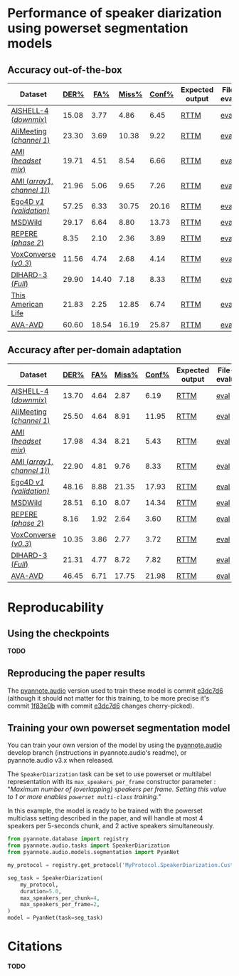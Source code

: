 # Performance of speaker diarization using powerset segmentation models
## Accuracy out-of-the-box

|Dataset | [DER%](. "Diarization error rate") | [FA%](. "False alarm rate") | [Miss%](. "Missed detection rate") | [Conf%](. "Speaker confusion rate") | Expected output | File-level evaluation |
|---|---|---|---|---|---|---|
[AISHELL-4 (*downmix*)](http://www.openslr.org/111/) | 15.08 | 3.77 | 4.86 | 6.45 | [RTTM](rttm/powerset/pretrained/AISHELL.SpeakerDiarization.Benchmark.test.rttm) | [eval](eval/powerset/pretrained/AISHELL.SpeakerDiarization.Benchmark.test.eval)
[AliMeeting (*channel 1*)](https://www.openslr.org/119/) | 23.30 | 3.69 | 10.38 | 9.22 | [RTTM](rttm/powerset/pretrained/AliMeeting.SpeakerDiarization.Benchmark.test.rttm) | [eval](eval/powerset/pretrained/AliMeeting.SpeakerDiarization.Benchmark.test.eval)
[AMI (*headset mix*)](https://groups.inf.ed.ac.uk/ami/corpus/) | 19.71 | 4.51 | 8.54 | 6.66 | [RTTM](rttm/powerset/pretrained/AMI.SpeakerDiarization.Benchmark.test.rttm) | [eval](eval/powerset/pretrained/AMI.SpeakerDiarization.Benchmark.test.eval)
[AMI (*array1, channel 1)*)](https://groups.inf.ed.ac.uk/ami/corpus/) | 21.96 | 5.06 | 9.65 | 7.26 | [RTTM](rttm/powerset/pretrained/AMI-SDM.SpeakerDiarization.Benchmark.test.rttm) | [eval](eval/powerset/pretrained/AMI-SDM.SpeakerDiarization.Benchmark.test.eval)
[Ego4D *v1 (validation)*](https://arxiv.org/abs/2110.07058) | 57.25 | 6.33 | 30.75 | 20.16 | [RTTM](rttm/powerset/pretrained/Ego4D.SpeakerDiarization.Benchmark.development.rttm) | [eval](eval/powerset/pretrained/Ego4D.SpeakerDiarization.Benchmark.development.eval)
[MSDWild]() | 29.17 | 6.64 | 8.80 | 13.73 | [RTTM](rttm/powerset/pretrained/MSDWILD.SpeakerDiarization.Benchmark.test.rttm) | [eval](eval/powerset/pretrained/MSDWILD.SpeakerDiarization.Benchmark.test.eval)
[REPERE (*phase 2*)](https://islrn.org/resources/360-758-359-485-0/) | 8.35 | 2.10 | 2.36 | 3.89 | [RTTM](rttm/powerset/pretrained/REPERE.SpeakerDiarization.Benchmark.test.rttm) | [eval](eval/powerset/pretrained/REPERE.SpeakerDiarization.Benchmark.test.eval)
[VoxConverse (*v0.3*)](https://github.com/joonson/voxconverse) | 11.56 | 4.74 | 2.68 | 4.14 | [RTTM](rttm/powerset/pretrained/VoxConverse.SpeakerDiarization.Benchmark.test.rttm) | [eval](eval/powerset/pretrained/VoxConverse.SpeakerDiarization.Benchmark.test.eval)
[DIHARD-3 (*Full*)](https://arxiv.org/abs/2012.01477) | 29.90 | 14.40 | 7.18 | 8.33 | [RTTM](rttm/powerset/pretrained/DIHARD.SpeakerDiarization.Benchmark.test.rttm) | [eval](eval/powerset/pretrained/DIHARD.SpeakerDiarization.Benchmark.test.eval)
[This American Life](https://arxiv.org/abs/2005.08072) | 21.83 | 2.25 | 12.85 | 6.74 | [RTTM](rttm/powerset/pretrained/ThisAmericanLife.SpeakerDiarization.Benchmark.test.rttm) | [eval](eval/powerset/pretrained/ThisAmericanLife.SpeakerDiarization.Benchmark.test.eval)
[AVA-AVD](https://arxiv.org/abs/2111.14448) | 60.60 | 18.54 | 16.19 | 25.87 | [RTTM](rttm/powerset/pretrained/AVA-AVD.SpeakerDiarization.Benchmark.test.rttm) | [eval](eval/powerset/pretrained/AVA-AVD.SpeakerDiarization.Benchmark.test.eval)


## Accuracy after per-domain adaptation

|Dataset | [DER%](. "Diarization error rate") | [FA%](. "False alarm rate") | [Miss%](. "Missed detection rate") | [Conf%](. "Speaker confusion rate") | Expected output | File-level evaluation |
|---|---|---|---|---|---|---|
[AISHELL-4 (*downmix*)](http://www.openslr.org/111/) | 13.70 | 4.64 | 2.87 | 6.19 | [RTTM](rttm/powerset/adapted/AISHELL.SpeakerDiarization.Benchmark.test.rttm) | [eval](eval/powerset/adapted/AISHELL.SpeakerDiarization.Benchmark.test.eval)
[AliMeeting (*channel 1*)](https://www.openslr.org/119/) | 25.50 | 4.64 | 8.91 | 11.95 | [RTTM](rttm/powerset/adapted/AliMeeting.SpeakerDiarization.Benchmark.test.rttm) | [eval](eval/powerset/adapted/AliMeeting.SpeakerDiarization.Benchmark.test.eval)
[AMI (*headset mix*)](https://groups.inf.ed.ac.uk/ami/corpus/) | 17.98 | 4.34 | 8.21 | 5.43 | [RTTM](rttm/powerset/adapted/AMI.SpeakerDiarization.Benchmark.test.rttm) | [eval](eval/powerset/adapted/AMI.SpeakerDiarization.Benchmark.test.eval)
[AMI (*array1, channel 1)*)](https://groups.inf.ed.ac.uk/ami/corpus/) | 22.90 | 4.81 | 9.76 | 8.33 | [RTTM](rttm/powerset/adapted/AMI-SDM.SpeakerDiarization.Benchmark.test.rttm) | [eval](eval/powerset/adapted/AMI-SDM.SpeakerDiarization.Benchmark.test.eval)
[Ego4D *v1 (validation)*](https://arxiv.org/abs/2110.07058) | 48.16 | 8.88 | 21.35 | 17.93 | [RTTM](rttm/powerset/adapted/Ego4D.SpeakerDiarization.Benchmark.development.rttm) | [eval](eval/powerset/adapted/Ego4D.SpeakerDiarization.Benchmark.development.eval)
[MSDWild]() | 28.51 | 6.10 | 8.07 | 14.34 | [RTTM](rttm/powerset/adapted/MSDWILD.SpeakerDiarization.Benchmark.test.rttm) | [eval](eval/powerset/adapted/MSDWILD.SpeakerDiarization.Benchmark.test.eval)
[REPERE (*phase 2*)](https://islrn.org/resources/360-758-359-485-0/) | 8.16 | 1.92 | 2.64 | 3.60 | [RTTM](rttm/powerset/adapted/REPERE.SpeakerDiarization.Benchmark.test.rttm) | [eval](eval/powerset/adapted/REPERE.SpeakerDiarization.Benchmark.test.eval)
[VoxConverse (*v0.3*)](https://github.com/joonson/voxconverse) | 10.35 | 3.86 | 2.77 | 3.72 | [RTTM](rttm/powerset/adapted/VoxConverse.SpeakerDiarization.Benchmark.test.rttm) | [eval](eval/powerset/adapted/VoxConverse.SpeakerDiarization.Benchmark.test.eval)
[DIHARD-3 (*Full*)](https://arxiv.org/abs/2012.01477) | 21.31 | 4.77 | 8.72 | 7.82 | [RTTM](rttm/powerset/adapted/DIHARD.SpeakerDiarization.Benchmark.test.rttm) | [eval](eval/powerset/adapted/DIHARD.SpeakerDiarization.Benchmark.test.eval)
[AVA-AVD](https://arxiv.org/abs/2111.14448) | 46.45 | 6.71 | 17.75 | 21.98 | [RTTM](rttm/powerset/adapted/AVA-AVD.SpeakerDiarization.Benchmark.test.rttm) | [eval](eval/powerset/adapted/AVA-AVD.SpeakerDiarization.Benchmark.test.eval)



# Reproducability
## Using the checkpoints
**TODO**

## Reproducing the paper results
The [pyannote.audio](https://github.com/pyannote/pyannote-audio) version used to train these model is commit [e3dc7d6](https://github.com/pyannote/pyannote-audio/commit/e3dc7d68cc60c7d4f89df005b58674aa936b0882) (although it should not matter for this training, to be more precise it's commit [1f83e0b](https://github.com/pyannote/pyannote-audio/commit/1f83e0b867e5b9e0221e238e7955b7d6fc4ea967) with commit [e3dc7d6](https://github.com/pyannote/pyannote-audio/commit/e3dc7d68cc60c7d4f89df005b58674aa936b0882) changes cherry-picked).

## Training your own powerset segmentation model
You can train your own version of the model by using the [pyannote.audio](https://github.com/pyannote/pyannote-audio) develop branch (instructions in pyannote.audio's readme), or pyannote.audio v3.x when released.

The `SpeakerDiarization` task can be set to use powerset or multilabel representation with its `max_speakers_per_frame` constructor parameter : "*Maximum number of (overlapping) speakers per frame. Setting this value to 1 or more enables `powerset multi-class` training.*"

In this example, the model is ready to be trained with the powerset multiclass setting described in the paper, and will handle at most 4 speakers per 5-seconds chunk, and 2 active speakers simultaneously.

```python
from pyannote.database import registry
from pyannote.audio.tasks import SpeakerDiarization
from pyannote.audio.models.segmentation import PyanNet

my_protocol = registry.get_protocol('MyProtocol.SpeakerDiarization.Custom')

seg_task = SpeakerDiarization(
    my_protocol, 
    duration=5.0,
    max_speakers_per_chunk=4,
    max_speakers_per_frame=2,
)
model = PyanNet(task=seg_task)
```

# Citations 

**TODO**